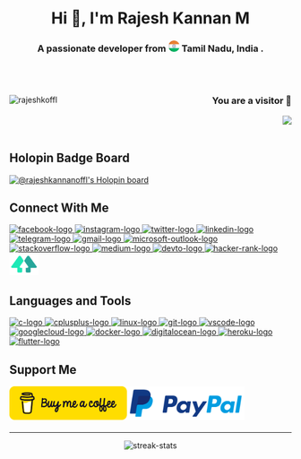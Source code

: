 <h1 align="center"> Hi 👋, I'm Rajesh Kannan M </h1>
<h3 align="center"> A passionate developer from <img src="./images/png/india.png" width="20" /> <b> Tamil Nadu, India </b>. </h3>

<br></br>

<div align="left"> <a href="https://twitter.com/rajeshkoffl" target="blank">
  <img align="left" src="https://img.shields.io/twitter/follow/rajeshkoffl?logo=twitter&style=for-the-badge" alt="rajeshkoffl"/> </a>
  <a> <h3 align="right"> You are a visitor 👀 </h3>
    <img align="right" src="https://profile-counter.glitch.me/r/count.svg?"/> </a>
</div>

<br> </br>

## Holopin Badge Board
[![@rajeshkannanoffl's Holopin board](https://holopin.me/rajeshkannanoffl)](https://holopin.io/@rajeshkannanoffl)

## Connect With Me
<div align="left">
  <a href="https://facebook.com/rajeshkannanoffl" target="_blank">
    <img src="https://cdn.jsdelivr.net/gh/devicons/devicon/icons/facebook/facebook-original.svg" width="52" height="40" alt="facebook-logo"/> </a>
  <a href="https://instagram.com/rajeshkannanoffl" target="_blank">
    <img src="https://raw.githubusercontent.com/maurodesouza/profile-readme-generator/master/src/assets/icons/social/instagram/default.svg" width="52" height="40" alt="instagram-logo"/> </a>
  <a href="https://twitter.com/rajeshkoffl" target="_blank">
    <img src="https://cdn.jsdelivr.net/gh/devicons/devicon/icons/twitter/twitter-original.svg" width="52" height="40" alt="twitter-logo"/> </a>
  <a href="https://linkedin.com/in/rajeshkannanoffl" target="_blank">
    <img src="https://cdn.jsdelivr.net/gh/devicons/devicon/icons/linkedin/linkedin-original.svg" width="52" height="40" alt="linkedin-logo"/> </a>
  <a href="https://telegram.dog/rajeshkannanoffl" target="_blank">
    <img src="https://raw.githubusercontent.com/maurodesouza/profile-readme-generator/master/src/assets/icons/social/telegram/default.svg" width="52" height="40" alt="telegram-logo"/> </a>
  <a href="mailto:rajeshkannan.offl@gmail.com" target="_blank">
    <img src="https://raw.githubusercontent.com/maurodesouza/profile-readme-generator/master/src/assets/icons/social/gmail/default.svg" width="52" height="40" alt="gmail-logo"/> </a>
  <a href="mailto:rajeshkannanoffl@outlook.com" target="_blank">
    <img src="https://raw.githubusercontent.com/maurodesouza/profile-readme-generator/master/src/assets/icons/social/microsoft-outlook/default.svg" width="52" height="40" alt="microsoft-outlook-logo"/> </a>
  <a href="https://stackoverflow.com/users/19619643/rajesh-kannan-m" target="_blank">
    <img src="https://raw.githubusercontent.com/maurodesouza/profile-readme-generator/master/src/assets/icons/social/stackoverflow/default.svg" width="52" height="40" alt="stackoverflow-logo"/> </a>
  <a href="https://medium.com/@rajeshkannanoffl" target="_blank">
    <img src="https://raw.githubusercontent.com/maurodesouza/profile-readme-generator/master/src/assets/icons/social/medium/default.svg" width="52" height="40" alt="medium-logo"/> </a>
  <a href="https://dev.to/rajeshkannanoffl" target="_blank">
    <img src="https://raw.githubusercontent.com/maurodesouza/profile-readme-generator/master/src/assets/icons/social/devto/default.svg" width="52" height="40" alt="devto-logo"/> </a>
  <a href="https://www.hackerrank.com/rajeshkannanoffl" target="_blank">
    <img src="https://raw.githubusercontent.com/maurodesouza/profile-readme-generator/master/src/assets/icons/social/hackerrank/default.svg" width="52" height="40" alt="hacker-rank-logo"/> </a>
  <a href="https://linktr.ee/rajeshkannanoffl" target="_blank">
    <img src="https://raw.githubusercontent.com/rajeshkannanoffl/rajeshkannanoffl/main/images/png/linktree.png" width="52" height="40" alt="linktree-logo"/> </a>
</div>

## Languages and Tools
<div align="left">
  <a href="https://www.cprogramming.com/" target="_blank">
    <img src="https://cdn.jsdelivr.net/gh/devicons/devicon/icons/c/c-original.svg" height="40" width="52" alt="c-logo"/> </a>
  <a href="https://cplusplus.com" target="_blank">
    <img src="https://cdn.jsdelivr.net/gh/devicons/devicon/icons/cplusplus/cplusplus-original.svg" height="40" width="52" alt="cplusplus-logo"/> </a>
  <a href="https://kernel.org/" target="_blank">
    <img src="https://cdn.jsdelivr.net/gh/devicons/devicon/icons/linux/linux-original.svg" height="40" width="52" alt="linux-logo"/> </a>
  <a href="https://git-scm.com/" target="_blank">
    <img src="https://cdn.jsdelivr.net/gh/devicons/devicon/icons/git/git-original.svg" height="40" width="52" alt="git-logo"/> </a>
  <a href="https://code.visualstudio.com/" target="_blank">
    <img src="https://cdn.jsdelivr.net/gh/devicons/devicon/icons/vscode/vscode-original.svg" height="40" width="52" alt="vscode-logo"/> </a>
  <a href="https://cloud.google.com/" target="_blank">
    <img src="https://cdn.jsdelivr.net/gh/devicons/devicon/icons/googlecloud/googlecloud-original.svg" height="40" width="52" alt="googlecloud-logo"/> </a>
  <a href="https://www.docker.com/" target="_blank">
    <img src="https://cdn.jsdelivr.net/gh/devicons/devicon/icons/docker/docker-original.svg" height="40" width="52" alt="docker-logo"/> </a>
  <a href="https://www.digitalocean.com/" target="_blank">
    <img src="https://cdn.jsdelivr.net/gh/devicons/devicon/icons/digitalocean/digitalocean-original.svg" height="40" width="52" alt="digitalocean-logo"/> </a>
  <a href="https://heroku.com" target="_blank">
    <img src="https://cdn.jsdelivr.net/gh/devicons/devicon/icons/heroku/heroku-original.svg" height="40" width="52" alt="heroku-logo"/> </a>
  <a href="https://flutter.dev/" target="_blank">
    <img src="https://cdn.jsdelivr.net/gh/devicons/devicon/icons/flutter/flutter-original.svg" height="40" width="52" alt="flutter-logo"/> </a>
</div>

## Support Me
<div align="left">
  <a href="https://www.buymeacoffee.com/rajeshkannanm"> <img align="left" src="./images/png/buy-me-a-coffee.png" height="60" width="210" alt="buymeacofee-logo"/> </a>
  <a href="https://www.paypal.com/rajeshkannanoffl"> <img align="left" src="./images/png/paypal.png" height="60" width="210" alt="paypal-logo"/> </a>
</div>

<br> </br> <br> </br>

<hr> </hr> <div align="center"> <img src="https://github-readme-streak-stats.herokuapp.com/?user=rajeshkannanoffl&" alt="streak-stats"/> </div>
